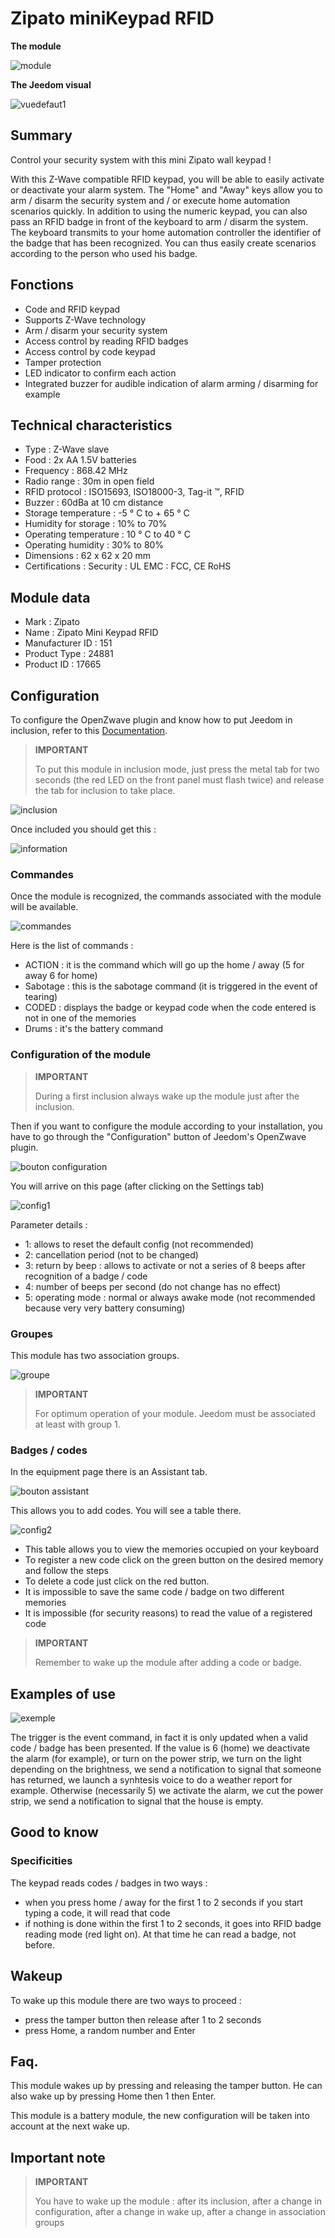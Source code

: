 # Zipato miniKeypad RFID

**The module**

![module](images/zipato.minikeypad/module.jpg)

**The Jeedom visual**

![vuedefaut1](images/zipato.minikeypad/vuedefaut1.jpg)

Summary
------

Control your security system with this mini Zipato wall keypad !

With this Z-Wave compatible RFID keypad, you will be able to easily activate or deactivate your alarm system. The "Home" and "Away" keys allow you to arm / disarm the security system and / or execute home automation scenarios quickly. In addition to using the numeric keypad, you can also pass an RFID badge in front of the keyboard to arm / disarm the system. The keyboard transmits to your home automation controller the identifier of the badge that has been recognized. You can thus easily create scenarios according to the person who used his badge.

Fonctions
---------

-   Code and RFID keypad
-   Supports Z-Wave technology
-   Arm / disarm your security system
-   Access control by reading RFID badges
-   Access control by code keypad
-   Tamper protection
-   LED indicator to confirm each action
-   Integrated buzzer for audible indication of alarm arming / disarming for example

Technical characteristics
---------------------------

-   Type : Z-Wave slave
-   Food : 2x AA 1.5V batteries
-   Frequency : 868.42 MHz
-   Radio range : 30m in open field
-   RFID protocol : ISO15693, ISO18000-3, Tag-it ™, RFID
-   Buzzer : 60dBa at 10 cm distance
-   Storage temperature : -5 ° C to + 65 ° C
-   Humidity for storage : 10% to 70%
-   Operating temperature : 10 ° C to 40 ° C
-   Operating humidity : 30% to 80%
-   Dimensions : 62 x 62 x 20 mm
-   Certifications : Security : UL EMC : FCC, CE RoHS

Module data
-----------------

-   Mark : Zipato
-   Name : Zipato Mini Keypad RFID
-   Manufacturer ID : 151
-   Product Type : 24881
-   Product ID : 17665

Configuration
-------------

To configure the OpenZwave plugin and know how to put Jeedom in inclusion, refer to this [Documentation](https://doc.jeedom.com/en_US/plugins/automation%20protocol/openzwave/).

> **IMPORTANT**
>
> To put this module in inclusion mode, just press the metal tab for two seconds (the red LED on the front panel must flash twice) and release the tab for inclusion to take place.

![inclusion](images/zipato.minikeypad//inclusion.jpg)

Once included you should get this :

![information](images/zipato.minikeypad/information.jpg)

### Commandes

Once the module is recognized, the commands associated with the module will be available.

![commandes](images/zipato.minikeypad/commandes.jpg)

Here is the list of commands :

-   ACTION : it is the command which will go up the home / away (5 for away 6 for home)
-   Sabotage : this is the sabotage command (it is triggered in the event of tearing)
-   CODED : displays the badge or keypad code when the code entered is not in one of the memories
-   Drums : it's the battery command

### Configuration of the module

> **IMPORTANT**
>
> During a first inclusion always wake up the module just after the inclusion.

Then if you want to configure the module according to your installation, you have to go through the "Configuration" button of Jeedom's OpenZwave plugin.

![bouton configuration](images/plugin/bouton_configuration.jpg)

You will arrive on this page (after clicking on the Settings tab)

![config1](images/zipato.minikeypad/config1.jpg)

Parameter details :

-   1: allows to reset the default config (not recommended)
-   2: cancellation period (not to be changed)
-   3: return by beep : allows to activate or not a series of 8 beeps after recognition of a badge / code
-   4: number of beeps per second (do not change has no effect)
-   5: operating mode : normal or always awake mode (not recommended because very very battery consuming)

### Groupes

This module has two association groups.

![groupe](images/zipato.minikeypad/groupe.jpg)

> **IMPORTANT**
>
> For optimum operation of your module. Jeedom must be associated at least with group 1.

### Badges / codes

In the equipment page there is an Assistant tab.

![bouton assistant](images/plugin/bouton_assistant.jpg)

This allows you to add codes. You will see a table there.

![config2](images/zipato.minikeypad/config2.jpg)

-   This table allows you to view the memories occupied on your keyboard
-   To register a new code click on the green button on the desired memory and follow the steps
-   To delete a code just click on the red button.
-   It is impossible to save the same code / badge on two different memories
-   It is impossible (for security reasons) to read the value of a registered code

> **IMPORTANT**
>
> Remember to wake up the module after adding a code or badge.

Examples of use
----------------------

![exemple](images/zipato.minikeypad/exemple.jpg)

The trigger is the event command, in fact it is only updated when a valid code / badge has been presented. If the value is 6 (home) we deactivate the alarm (for example), or turn on the power strip, we turn on the light depending on the brightness, we send a notification to signal that someone has returned, we launch a synhtesis voice to do a weather report for example. Otherwise (necessarily 5) we activate the alarm, we cut the power strip, we send a notification to signal that the house is empty.

Good to know
------------

### Specificities

The keypad reads codes / badges in two ways :

-   when you press home / away for the first 1 to 2 seconds if you start typing a code, it will read that code
-   if nothing is done within the first 1 to 2 seconds, it goes into RFID badge reading mode (red light on). At that time he can read a badge, not before.

Wakeup
------

To wake up this module there are two ways to proceed :

-   press the tamper button then release after 1 to 2 seconds
-   press Home, a random number and Enter

Faq.
------

This module wakes up by pressing and releasing the tamper button. He can also wake up by pressing Home then 1 then Enter.

This module is a battery module, the new configuration will be taken into account at the next wake up.

Important note
---------------

> **IMPORTANT**
>
> You have to wake up the module : after its inclusion, after a change in configuration, after a change in wake up, after a change in association groups
